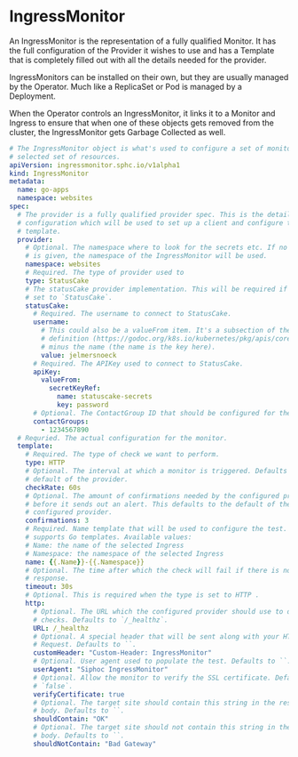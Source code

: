 # IngressMonitor

An IngressMonitor is the representation of a fully qualified Monitor. It has the
full configuration of the Provider it wishes to use and has a Template that is
completely filled out with all the details needed for the provider.

IngressMonitors can be installed on their own, but they are usually managed by
the Operator. Much like a ReplicaSet or Pod is managed by a Deployment.

When the Operator controls an IngressMonitor, it links it to a Monitor and
Ingress to ensure that when one of these objects gets removed from the cluster,
the IngressMonitor gets Garbage Collected as well.

```yaml
# The IngressMonitor object is what's used to configure a set of monitors for a
# selected set of resources.
apiVersion: ingressmonitor.sphc.io/v1alpha1
kind: IngressMonitor
metadata:
  name: go-apps
  namespace: websites
spec:
  # The provider is a fully qualified provider spec. This is the detailed
  # configuration which will be used to set up a client and configure the
  # template.
  provider:
    # Optional. The namespace where to look for the secrets etc. If no namespace
    # is given, the namespace of the IngressMonitor will be used.
    namespace: websites
    # Required. The type of provider used to
    type: StatusCake
    # The statusCake provider implementation. This will be required if type is
    # set to `StatusCake`.
    statusCake:
      # Required. The username to connect to StatusCake.
      username:
        # This could also be a valueFrom item. It's a subsection of the EnvVar
        # definition (https://godoc.org/k8s.io/kubernetes/pkg/apis/core#EnvVar),
        # minus the name (the name is the key here).
        value: jelmersnoeck
      # Required. The APIKey used to connect to StatusCake.
      apiKey:
        valueFrom:
          secretKeyRef:
            name: statuscake-secrets
            key: password
      # Optional. The ContactGroup ID that should be configured for the checks.
      contactGroups:
        - 1234567890
  # Requried. The actual configuration for the monitor.
  template:
    # Required. The type of check we want to perform.
    type: HTTP
    # Optional. The interval at which a monitor is triggered. Defaults to the
    # default of the provider.
    checkRate: 60s
    # Optional. The amount of confirmations needed by the configured provider
    # before it sends out an alert. This defaults to the default of the
    # configured provider.
    confirmations: 3
    # Required. Name template that will be used to configure the test. This
    # supports Go templates. Available values:
    # Name: the name of the selected Ingress
    # Namespace: the namespace of the selected Ingress
    name: {{.Name}}-{{.Namespace}}
    # Optional. The time after which the check will fail if there is no
    # response.
    timeout: 30s
    # Optional. This is required when the type is set to HTTP .
    http:
      # Optional. The URL which the configured provider should use to do it's
      # checks. Defaults to `/_healthz`.
      URL: /_healthz
      # Optional. A special header that will be sent along with your HTTP
      # Request. Defaults to ``.
      customHeader: "Custom-Header: IngressMonitor"
      # Optional. User agent used to populate the test. Defaults to ``.
      userAgent: "Siphoc IngressMonitor"
      # Optional. Allow the monitor to verify the SSL certificate. Defaults to
      # `false`.
      verifyCertificate: true
      # Optional. The target site should contain this string in the response
      # body. Defaults to ``.
      shouldContain: "OK"
      # Optional. The target site should not contain this string in the response
      # body. Defaults to ``.
      shouldNotContain: "Bad Gateway"
```
